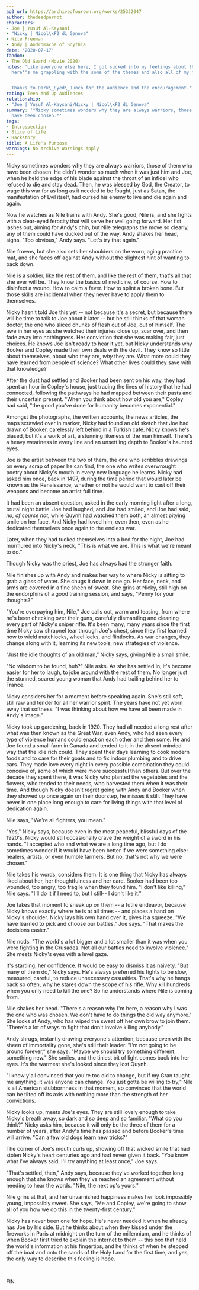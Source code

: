 ```yaml
---
ao3_url: https://archiveofourown.org/works/25322047
author: thedeadparrot
characters:
- Joe | Yusuf Al-Kaysani
- "Nicky | Nicol\xF2 di Genova"
- Nile Freeman
- Andy | Andromache of Scythia
date: '2020-07-17'
fandom:
- The Old Guard (Movie 2020)
notes: 'Like everyone else here, I got sucked into my feelings about this movie, and
  here''s me grappling with the some of the themes and also all of my feelings.


  Thanks to Dark\_Eyed\_Junco for the audience and the encouragement.'
rating: Teen And Up Audiences
relationship:
- "Joe | Yusuf Al-Kaysani/Nicky | Nicol\xF2 di Genova"
summary: '*Nicky sometimes wonders why they are always warriors, those of them who
  have been chosen.*'
tags:
- Introspection
- Slice of Life
- Backstory
title: A Life's Purpose
warnings: No Archive Warnings Apply
---
```


Nicky sometimes wonders why they are always warriors, those of them who have been chosen. He didn't wonder so much when it was just him and Joe, when he held the edge of his blade against the throat of an infidel who refused to die and stay dead. Then, he was blessed by God, the Creator, to wage this war for as long as it needed to be fought, just as Satan, the manifestation of Evil itself, had cursed his enemy to live and die again and again.

Now he watches as Nile trains with Andy. She's good, Nile is, and she fights with a clear-eyed ferocity that will serve her well going forward. Her fist lashes out, aiming for Andy's chin, but Nile telegraphs the move so clearly, any of them could have ducked out of the way. Andy shakes her head, sighs. "Too obvious," Andy says. "Let's try that again." 

Nile frowns, but she also sets her shoulders on the worn, aging practice mat, and she faces off against Andy without the slightest hint of wanting to back down.

Nile is a soldier, like the rest of them, and like the rest of them, that's all that she ever will be. They know the basics of medicine, of course. How to disinfect a wound. How to calm a fever. How to splint a broken bone. But those skills are incidental when they never have to apply them to themselves.

Nicky hasn't told Joe this yet -- not because it's a secret, but because there will be time to talk to Joe about it later -- but he still thinks of that woman doctor, the one who sliced chunks of flesh out of Joe, out of himself. The awe in her eyes as she watched their injuries close up, scar over, and then fade away into nothingness. Her conviction that she was making fair, just choices. He knows Joe isn't ready to hear it yet, but Nicky understands why Booker and Copley made their own deals with the devil. They know so little about themselves, about who they are, *why* they are. What more could they have learned from people of science? What other lives could they save with that knowledge?

After the dust had settled and Booker had been sent on his way, they had spent an hour in Copley's house, just tracing the lines of history that he had connected, following the pathways he had mapped between their pasts and their uncertain present. "When you think about how old you are," Copley had said, "the good you've done for humanity becomes exponential."

Amongst the photographs, the written accounts, the news articles, the maps scrawled over in marker, Nicky had found an old sketch that Joe had drawn of Booker, carelessly left behind in a Turkish café. Nicky knows he's biased, but it's a work of art, a stunning likeness of the man himself. There's a heavy weariness in every line and an unsettling depth to Booker's haunted eyes.

Joe is the artist between the two of them, the one who scribbles drawings on every scrap of paper he can find, the one who writes overwrought poetry about Nicky's mouth in every new language he learns. Nicky had asked him once, back in 1497, during the time period that would later be known as the Renaissance, whether or not he would want to cast off their weapons and become an artist full time.

It had been an absent question, asked in the early morning light after a long, brutal night battle. Joe had laughed, and Joe had smiled, and Joe had said, *no, of course not,* while Quynh had watched them both, an almost pitying smile on her face. And Nicky had loved him, even then, even as he dedicated themselves once again to the endless war.

Later, when they had tucked themselves into a bed for the night, Joe had murmured into Nicky's neck, "This is what we are. This is what we're meant to do."

Though Nicky was the priest, Joe has always had the stronger faith.

Nile finishes up with Andy and makes her way to where Nicky is sitting to grab a glass of water. She chugs it down in one go. Her face, neck, and arms are covered in a fine sheen of sweat. She grins at Nicky, still high on the endorphins of a good training session, and says, "Penny for your thoughts?"

"You're overpaying him, Nile," Joe calls out, warm and teasing, from where he's been checking over their guns, carefully dismantling and cleaning every part of Nicky's sniper rifle. It's been many, many years since the first time Nicky saw shrapnel tear through Joe's chest, since they first learned how to wield matchlocks, wheel locks, and flintlocks. As war changes, they change along with it, learning its new tools, new strategies of violence.

"Just the idle thoughts of an old man," Nicky says, giving Nile a small smile.

"No wisdom to be found, huh?" Nile asks. As she has settled in, it's become easier for her to laugh, to joke around with the rest of them. No longer just the stunned, scared young woman that Andy had trailing behind her to France.

Nicky considers her for a moment before speaking again. She's still soft, still raw and tender for all her warrior spirit. The years have not yet worn away that softness. "I was thinking about how we have all been made in Andy's image."

Nicky took up gardening, back in 1920. They had all needed a long rest after what was then known as the Great War, even Andy, who had seen every type of violence humans could enact on each other and then some. He and Joe found a small farm in Canada and tended to it in the absent-minded way that the idle rich could. They spent their days learning to cook modern foods and to care for their goats and to fix indoor plumbing and to drive cars. They made love every night in every possible combination they could conceive of, some of which were more successful than others. But over the decade they spent there, it was Nicky who planted the vegetables and the flowers, who tended to their needs, who harvested them when it was their time. And though Nicky doesn't regret going with Andy and Booker when they showed up once again on their doorstep, he misses it still. They have never in one place long enough to care for living things with that level of dedication again.

Nile says, "We're all fighters, you mean."

"Yes," Nicky says, because even in the most peaceful, blissful days of the 1920's, Nicky would still occasionally crave the weight of a sword in his hands. "I accepted who and what we are a long time ago, but I do sometimes wonder if it would have been better if we were something else: healers, artists, or even humble farmers. But no, that's not why we were chosen."

Nile takes his words, considers them. It is one thing that Nicky has always liked about her, her thoughtfulness and her care. Booker had been too wounded, too angry, too fragile when they found him. "I don't like killing," Nile says. "I'll do it if I need to, but I still-- I don't like it."

Joe takes that moment to sneak up on them -- a futile endeavor, because Nicky knows exactly where he is at all times -- and places a hand on Nicky's shoulder. Nicky lays his own hand over it, gives it a squeeze. "We have learned to pick and choose our battles," Joe says. "That makes the decisions easier."

Nile nods. "The world's a lot bigger and a lot smaller than it was when you were fighting in the Crusades. Not all our battles need to involve violence." She meets Nicky's eyes with a level gaze.

It's startling, her confidence. It would be easy to dismiss it as naivety. "But many of them do," Nicky says. He's always preferred his fights to be slow, measured, careful, to reduce unnecessary casualties. That's why he hangs back so often, why he stares down the scope of his rifle. Why kill hundreds when you only need to kill the one? So he understands where Nile is coming from.

Nile shakes her head. "There's a reason why I'm here, a reason why I was the one who was chosen. We don't have to do things the old way anymore." She looks at Andy, who has wiped the sweat off her own brow to join them. "There's a lot of ways to fight that don't involve killing anybody."

Andy shrugs, instantly drawing everyone's attention, because even with the sheen of immortality gone, she's still their leader. "I'm not going to be around forever," she says. "Maybe we should try something different, something new." She smiles, and the tiniest bit of light comes back into her eyes. It's the warmest she's looked since they lost Quynh.

"I know y'all convinced that you're too old to change, but if my Gran taught me anything, it was anyone can change. You just gotta be willing to try," Nile is all American stubbornness in that moment, so convinced that the world can be tilted off its axis with nothing more than the strength of her convictions.

Nicky looks up, meets Joe's eyes. They are still lovely enough to take Nicky's breath away, so dark and so deep and so familiar. "What do you think?" Nicky asks him, because it will only be the three of them for a number of years, after Andy's time has passed and before Booker's time will arrive. "Can a few old dogs learn new tricks?"

The corner of Joe's mouth curls up, showing off that wicked smile that had stolen Nicky's heart centuries ago and had never given it back. "You know what I've always said, I'll try anything at least once," Joe says.

"That's settled, then," Andy says, because they've worked together long enough that she knows when they've reached an agreement without needing to hear the words. "Nile, the next op's yours."

Nile grins at that, and her unvarnished happiness makes her look impossibly young, impossibly sweet. She says, "Me and Copley, we're going to show all of you how we do this in the twenty-first century." 

Nicky has never been one for hope. He's never needed it when he already has Joe by his side. But he thinks about when they kissed under the fireworks in Paris at midnight on the turn of the millennium, and he thinks of when Booker first tried to explain the internet to them -- this box that held the world's information at his fingertips, and he thinks of when he stepped off the boat and onto the sands of the Holy Land for the first time, and yes, the only way to describe this feeling is hope.

 

FIN.